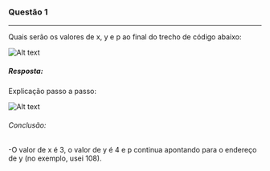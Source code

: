 ### Questão 1
---
 Quais serão os valores de x, y e p ao final do trecho de código abaixo:

 ![Alt text](image.png)
 
##### *Resposta:* 
Explicação passo a passo: 

![Alt text](image-10.png)

###### Conclusão:
-O valor de x é 3, o valor de y é 4 e p continua apontando para o endereço de y (no exemplo, usei 108).